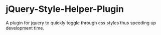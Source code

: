 # jQuery-Style-Helper-Plugin
A plugin for jquery to quickly toggle through css styles thus speeding up  development time.
